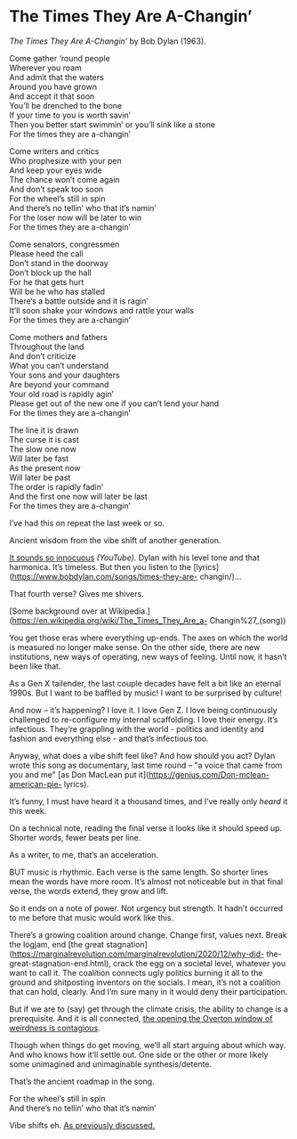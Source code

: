 # The Times They Are A-Changin’

_The Times They Are A-Changin’_ by Bob Dylan (1963).

Come gather ‘round people  
Wherever you roam  
And admit that the waters  
Around you have grown  
And accept it that soon  
You’ll be drenched to the bone  
If your time to you is worth savin’  
Then you better start swimmin’ or you’ll sink like a stone  
For the times they are a-changin’

Come writers and critics  
Who prophesize with your pen  
And keep your eyes wide  
The chance won’t come again  
And don’t speak too soon  
For the wheel’s still in spin  
And there’s no tellin’ who that it’s namin’  
For the loser now will be later to win  
For the times they are a-changin’

Come senators, congressmen  
Please heed the call  
Don’t stand in the doorway  
Don’t block up the hall  
For he that gets hurt  
Will be he who has stalled  
There’s a battle outside and it is ragin’  
It’ll soon shake your windows and rattle your walls  
For the times they are a-changin’

Come mothers and fathers  
Throughout the land  
And don’t criticize  
What you can’t understand  
Your sons and your daughters  
Are beyond your command  
Your old road is rapidly agin’  
Please get out of the new one if you can’t lend your hand  
For the times they are a-changin’

The line it is drawn  
The curse it is cast  
The slow one now  
Will later be fast  
As the present now  
Will later be past  
The order is rapidly fadin’  
And the first one now will later be last  
For the times they are a-changin’

I’ve had this on repeat the last week or so.

Ancient wisdom from the vibe shift of another generation.

[It sounds so innocuous](https://www.youtube.com/watch?v=90WD_ats6eE)
_(YouTube)._ Dylan with his level tone and that harmonica. It’s timeless. But
then you listen to the [lyrics](https://www.bobdylan.com/songs/times-they-are-
changin/)…

That fourth verse? Gives me shivers.

[Some background over at
Wikipedia.](https://en.wikipedia.org/wiki/The_Times_They_Are_a-
Changin%27\_\(song\))

You get those eras where everything up-ends. The axes on which the world is
measured no longer make sense. On the other side, there are new institutions,
new ways of operating, new ways of feeling. Until now, it hasn’t been like
that.

As a Gen X tailender, the last couple decades have felt a bit like an eternal
1990s. But I want to be baffled by music! I want to be surprised by culture!

And now – it’s happening? I love it. I love Gen Z. I love being continuously
challenged to re-configure my internal scaffolding. I love their energy. It’s
infectious. They’re grappling with the world - politics and identity and
fashion and everything else - and that’s infectious too.

Anyway, what does a vibe shift feel like? And how should you act? Dylan wrote
this song as documentary, last time round – "a voice that came from you and
me" [as Don MacLean put it](https://genius.com/Don-mclean-american-pie-
lyrics).

It’s funny, I must have heard it a thousand times, and I’ve really only
_heard_ it this week.

On a technical note, reading the final verse it looks like it should speed up.
Shorter words, fewer beats per line.

As a writer, to me, that’s an acceleration.

BUT music is rhythmic. Each verse is the same length. So shorter lines mean
the words have more room. It’s almost not noticeable but in that final verse,
the words extend, they grow and lift.

So it ends on a note of power. Not urgency but strength. It hadn’t occurred to
me before that music would work like this.

There’s a growing coalition around change. Change first, values next. Break
the logjam, end [the great
stagnation](https://marginalrevolution.com/marginalrevolution/2020/12/why-did-
the-great-stagnation-end.html), crack the egg on a societal level, whatever
you want to call it. The coalition connects ugly politics burning it all to
the ground and shitposting inventors on the socials. I mean, it’s not a
coalition that can hold, clearly. And I’m sure many in it would deny their
participation.

But if we are to (say) get through the climate crisis, the ability to change
is a prerequisite. And it is all connected, [the opening the Overton window of
weirdness is contagious](/home/2024/06/21/overton).

Though when things do get moving, we’ll all start arguing about which way. And
who knows how it’ll settle out. One side or the other or more likely some
unimagined and unimaginable synthesis/detente.

That’s the ancient roadmap in the song.

For the wheel’s still in spin  
And there’s no tellin’ who that it’s namin’

Vibe shifts eh. [As previously discussed.](/home/2022/03/11/saeculum)
